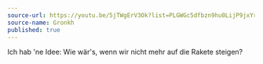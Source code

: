 ```yaml
---
source-url: https://youtu.be/5jTWgErV3Ok?list=PLGWGc5dfbzn9hu0LijP9jxYrj0plzq64Q&t=980
source-name: Gronkh
published: true
---
```

Ich hab 'ne Idee: Wie wär's, wenn wir nicht mehr auf die Rakete steigen?
